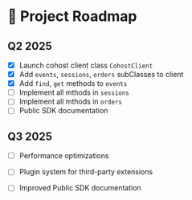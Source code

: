 # 📍 Project Roadmap

## Q2 2025
- [x] Launch cohost client class `CohostClient`
- [x] Add `events`, `sessions`, `orders` subClasses to client
- [x] Add `find`, `get` methods to `events`
- [ ] Implement all mthods in `sessions`
- [ ] Implement all mthods in `orders`
- [ ] Public SDK documentation

## Q3 2025
- [ ] Performance optimizations
- [ ] Plugin system for third-party extensions
- [ ] Improved Public SDK documentation


